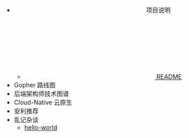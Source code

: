 - <svg class="icon" aria-hidden="true"><use xlink:href="#icon-xingtuxuetang-guanli-"></use></svg> 项目说明
  - [<svg class="icon" aria-hidden="true"><use xlink:href="#icon-xingtuxuetangtubiao-taolun"></use></svg> README](/)
- <span class="iconfont icon-xingtuxuetang-neixunshi-"></span> Gopher 路线图
- <span class="iconfont icon-xingtuxuetang-toupiao-"></span> 后端架构师技术图谱
- <span class="iconfont icon-xingtuxuetang-fenxiang-"></span> Cloud-Native 云原生
- <span class="iconfont icon-xingtuxuetang-zhengshu-"></span> 安利推荐
- <span class="iconfont icon-xingtuxuetang-lianxi-"></span> 乱记杂谈
  - [<span class="iconfont icon-xingtuxuetang-liuyan-"></span> hello-world](random/hello-world.md)

